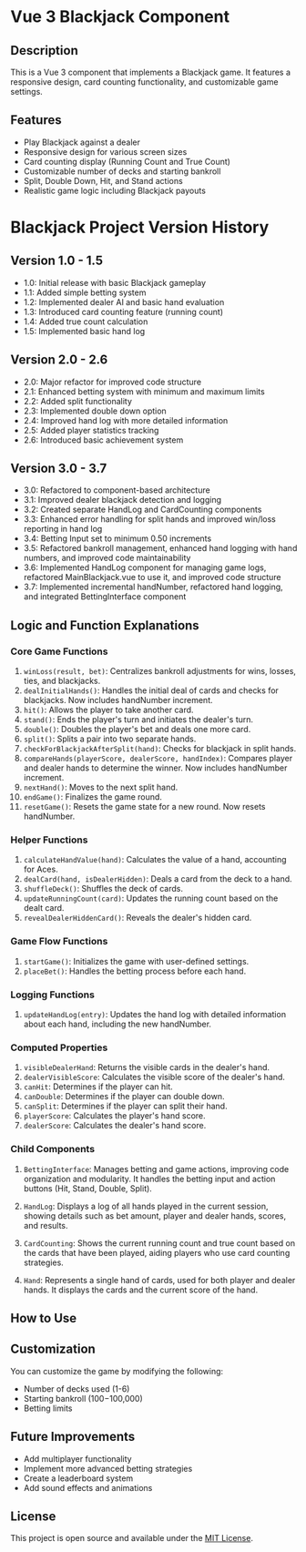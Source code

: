 # Vue 3 Blackjack Component

## Description

This is a Vue 3 component that implements a Blackjack game. It features a responsive design, card counting functionality, and customizable game settings.

## Features

- Play Blackjack against a dealer
- Responsive design for various screen sizes
- Card counting display (Running Count and True Count)
- Customizable number of decks and starting bankroll
- Split, Double Down, Hit, and Stand actions
- Realistic game logic including Blackjack payouts

# Blackjack Project Version History

## Version 1.0 - 1.5

- 1.0: Initial release with basic Blackjack gameplay
- 1.1: Added simple betting system
- 1.2: Implemented dealer AI and basic hand evaluation
- 1.3: Introduced card counting feature (running count)
- 1.4: Added true count calculation
- 1.5: Implemented basic hand log

## Version 2.0 - 2.6

- 2.0: Major refactor for improved code structure
- 2.1: Enhanced betting system with minimum and maximum limits
- 2.2: Added split functionality
- 2.3: Implemented double down option
- 2.4: Improved hand log with more detailed information
- 2.5: Added player statistics tracking
- 2.6: Introduced basic achievement system

## Version 3.0 - 3.7

- 3.0: Refactored to component-based architecture
- 3.1: Improved dealer blackjack detection and logging
- 3.2: Created separate HandLog and CardCounting components
- 3.3: Enhanced error handling for split hands and improved win/loss reporting in hand log
- 3.4: Betting Input set to minimum 0.50 increments
- 3.5: Refactored bankroll management, enhanced hand logging with hand numbers, and improved code maintainability
- 3.6: Implemented HandLog component for managing game logs, refactored MainBlackjack.vue to use it, and improved code structure
- 3.7: Implemented incremental handNumber, refactored hand logging, and integrated BettingInterface component

## Logic and Function Explanations

### Core Game Functions

1. `winLoss(result, bet)`: Centralizes bankroll adjustments for wins, losses, ties, and blackjacks.
2. `dealInitialHands()`: Handles the initial deal of cards and checks for blackjacks. Now includes handNumber increment.
3. `hit()`: Allows the player to take another card.
4. `stand()`: Ends the player's turn and initiates the dealer's turn.
5. `double()`: Doubles the player's bet and deals one more card.
6. `split()`: Splits a pair into two separate hands.
7. `checkForBlackjackAfterSplit(hand)`: Checks for blackjack in split hands.
8. `compareHands(playerScore, dealerScore, handIndex)`: Compares player and dealer hands to determine the winner. Now includes handNumber increment.
9. `nextHand()`: Moves to the next split hand.
10. `endGame()`: Finalizes the game round.
11. `resetGame()`: Resets the game state for a new round. Now resets handNumber.

### Helper Functions

1. `calculateHandValue(hand)`: Calculates the value of a hand, accounting for Aces.
2. `dealCard(hand, isDealerHidden)`: Deals a card from the deck to a hand.
3. `shuffleDeck()`: Shuffles the deck of cards.
4. `updateRunningCount(card)`: Updates the running count based on the dealt card.
5. `revealDealerHiddenCard()`: Reveals the dealer's hidden card.

### Game Flow Functions

1. `startGame()`: Initializes the game with user-defined settings.
2. `placeBet()`: Handles the betting process before each hand.

### Logging Functions

1. `updateHandLog(entry)`: Updates the hand log with detailed information about each hand, including the new handNumber.

### Computed Properties

1. `visibleDealerHand`: Returns the visible cards in the dealer's hand.
2. `dealerVisibleScore`: Calculates the visible score of the dealer's hand.
3. `canHit`: Determines if the player can hit.
4. `canDouble`: Determines if the player can double down.
5. `canSplit`: Determines if the player can split their hand.
6. `playerScore`: Calculates the player's hand score.
7. `dealerScore`: Calculates the dealer's hand score.

### Child Components

1. `BettingInterface`: Manages betting and game actions, improving code organization and modularity. It handles the betting input and action buttons (Hit, Stand, Double, Split).

2. `HandLog`: Displays a log of all hands played in the current session, showing details such as bet amount, player and dealer hands, scores, and results.

3. `CardCounting`: Shows the current running count and true count based on the cards that have been played, aiding players who use card counting strategies.

4. `Hand`: Represents a single hand of cards, used for both player and dealer hands. It displays the cards and the current score of the hand.

## How to Use

## Customization

You can customize the game by modifying the following:

- Number of decks used (1-6)
- Starting bankroll ($100-$100,000)
- Betting limits

## Future Improvements

- Add multiplayer functionality
- Implement more advanced betting strategies
- Create a leaderboard system
- Add sound effects and animations

## License

This project is open source and available under the [MIT License](LICENSE).
